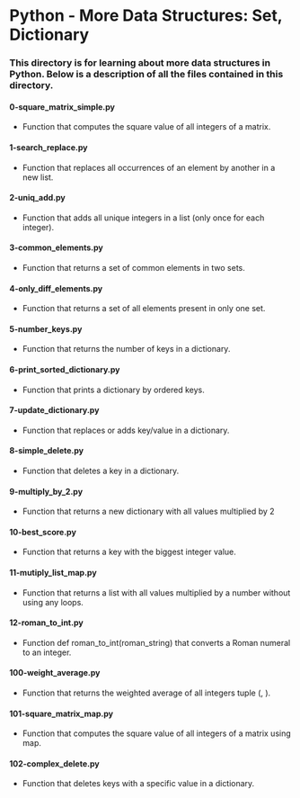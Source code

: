 # Python - More Data Structures: Set, Dictionary
### This directory is for learning about more data structures in Python. Below is a description of all the files contained in this directory.

#### 0-square_matrix_simple.py
* Function that computes the square value of all integers of a matrix.

#### 1-search_replace.py
* Function that replaces all occurrences of an element by another in a new list.

#### 2-uniq_add.py
* Function that adds all unique integers in a list (only once for each integer).

#### 3-common_elements.py
* Function that returns a set of common elements in two sets.

#### 4-only_diff_elements.py
* Function that returns a set of all elements present in only one set.

#### 5-number_keys.py
* Function that returns the number of keys in a dictionary.

#### 6-print_sorted_dictionary.py
* Function that prints a dictionary by ordered keys.

#### 7-update_dictionary.py
* Function that replaces or adds key/value in a dictionary.

#### 8-simple_delete.py
* Function that deletes a key in a dictionary.

#### 9-multiply_by_2.py
* Function that returns a new dictionary with all values multiplied by 2

#### 10-best_score.py
* Function that returns a key with the biggest integer value.

#### 11-mutiply_list_map.py
* Function that returns a list with all values multiplied by a number without using any loops.

#### 12-roman_to_int.py
* Function def roman_to_int(roman_string) that converts a Roman numeral to an integer.

#### 100-weight_average.py
* Function that returns the weighted average of all integers tuple (<score>, <weight>).

#### 101-square_matrix_map.py
* Function that computes the square value of all integers of a matrix using map.

#### 102-complex_delete.py
* Function that deletes keys with a specific value in a dictionary.
